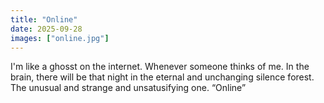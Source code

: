 ```yaml
---
title: "Online"
date: 2025-09-28
images: ["online.jpg"]
---
```


I'm like a ghosst on the internet.
Whenever someone thinks of me.
In the brain, there will be that night in the eternal and unchanging silence forest.
The unusual and strange and unsatusifying one.
“Online”